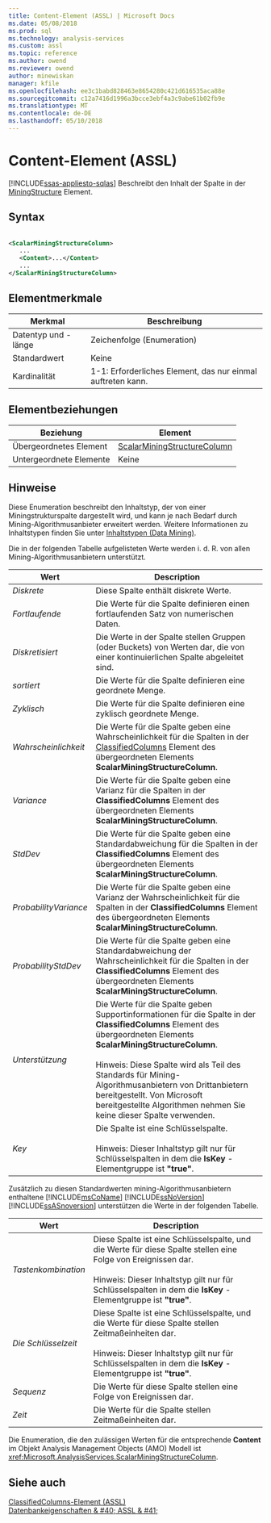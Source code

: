 ```yaml
---
title: Content-Element (ASSL) | Microsoft Docs
ms.date: 05/08/2018
ms.prod: sql
ms.technology: analysis-services
ms.custom: assl
ms.topic: reference
ms.author: owend
ms.reviewer: owend
author: minewiskan
manager: kfile
ms.openlocfilehash: ee3c1babd828463e8654280c421d616535aca88e
ms.sourcegitcommit: c12a7416d1996a3bcce3ebf4a3c9abe61b02fb9e
ms.translationtype: MT
ms.contentlocale: de-DE
ms.lasthandoff: 05/10/2018
---
```

# <a name="content-element-assl"></a>Content-Element (ASSL)
[!INCLUDE[ssas-appliesto-sqlas](../../../includes/ssas-appliesto-sqlas.md)]
  Beschreibt den Inhalt der Spalte in der [MiningStructure](../../../analysis-services/scripting/objects/miningstructure-element-assl.md) Element.  
  
## <a name="syntax"></a>Syntax  
  
```xml  
  
<ScalarMiningStructureColumn>  
   ...  
   <Content>...</Content>  
   ...  
</ScalarMiningStructureColumn>  
```  
  
## <a name="element-characteristics"></a>Elementmerkmale  
  
|Merkmal|Beschreibung|  
|--------------------|-----------------|  
|Datentyp und -länge|Zeichenfolge (Enumeration)|  
|Standardwert|Keine|  
|Kardinalität|1-1: Erforderliches Element, das nur einmal auftreten kann.|  
  
## <a name="element-relationships"></a>Elementbeziehungen  
  
|Beziehung|Element|  
|------------------|-------------|  
|Übergeordnetes Element|[ScalarMiningStructureColumn](../../../analysis-services/scripting/data-type/scalarminingstructurecolumn-data-type-assl.md)|  
|Untergeordnete Elemente|Keine|  
  
## <a name="remarks"></a>Hinweise  
 Diese Enumeration beschreibt den Inhaltstyp, der von einer Miningstrukturspalte dargestellt wird, und kann je nach Bedarf durch Mining-Algorithmusanbieter erweitert werden. Weitere Informationen zu Inhaltstypen finden Sie unter [Inhaltstypen &#40;Data Mining&#41;](../../../analysis-services/data-mining/content-types-data-mining.md).  
  
 Die in der folgenden Tabelle aufgelisteten Werte werden i. d. R. von allen Mining-Algorithmusanbietern unterstützt.  
  
|Wert|Description|  
|-----------|-----------------|  
|*Diskrete*|Diese Spalte enthält diskrete Werte.|  
|*Fortlaufende*|Die Werte für die Spalte definieren einen fortlaufenden Satz von numerischen Daten.|  
|*Diskretisiert*|Die Werte in der Spalte stellen Gruppen (oder Buckets) von Werten dar, die von einer kontinuierlichen Spalte abgeleitet sind.|  
|*sortiert*|Die Werte für die Spalte definieren eine geordnete Menge.|  
|*Zyklisch*|Die Werte für die Spalte definieren eine zyklisch geordnete Menge.|  
|*Wahrscheinlichkeit*|Die Werte für die Spalte geben eine Wahrscheinlichkeit für die Spalten in der [ClassifiedColumns](../../../analysis-services/scripting/collections/classifiedcolumns-element-assl.md) Element des übergeordneten Elements **ScalarMiningStructureColumn**.|  
|*Variance*|Die Werte für die Spalte geben eine Varianz für die Spalten in der **ClassifiedColumns** Element des übergeordneten Elements **ScalarMiningStructureColumn**.|  
|*StdDev*|Die Werte für die Spalte geben eine Standardabweichung für die Spalten in der **ClassifiedColumns** Element des übergeordneten Elements **ScalarMiningStructureColumn**.|  
|*ProbabilityVariance*|Die Werte für die Spalte geben eine Varianz der Wahrscheinlichkeit für die Spalten in der **ClassifiedColumns** Element des übergeordneten Elements **ScalarMiningStructureColumn**.|  
|*ProbabilityStdDev*|Die Werte für die Spalte geben eine Standardabweichung der Wahrscheinlichkeit für die Spalten in der **ClassifiedColumns** Element des übergeordneten Elements **ScalarMiningStructureColumn**.|  
|*Unterstützung*|Die Werte für die Spalte geben Supportinformationen für die Spalte in der **ClassifiedColumns** Element des übergeordneten Elements **ScalarMiningStructureColumn**.<br /><br /> Hinweis: Diese Spalte wird als Teil des Standards für Mining-Algorithmusanbietern von Drittanbietern bereitgestellt. Von Microsoft bereitgestellte Algorithmen nehmen Sie keine dieser Spalte verwenden.|  
|*Key*|Die Spalte ist eine Schlüsselspalte.<br /><br /> Hinweis: Dieser Inhaltstyp gilt nur für Schlüsselspalten in dem die **IsKey** -Elementgruppe ist **"true"**.|  
  
 Zusätzlich zu diesen Standardwerten mining-Algorithmusanbietern enthaltene [!INCLUDE[msCoName](../../../includes/msconame-md.md)] [!INCLUDE[ssNoVersion](../../../includes/ssnoversion-md.md)] [!INCLUDE[ssASnoversion](../../../includes/ssasnoversion-md.md)] unterstützen die Werte in der folgenden Tabelle.  
  
|Wert|Description|  
|-----------|-----------------|  
|*Tastenkombination*|Diese Spalte ist eine Schlüsselspalte, und die Werte für diese Spalte stellen eine Folge von Ereignissen dar.<br /><br /> Hinweis: Dieser Inhaltstyp gilt nur für Schlüsselspalten in dem die **IsKey** -Elementgruppe ist **"true"**.|  
|*Die Schlüsselzeit*|Diese Spalte ist eine Schlüsselspalte, und die Werte für diese Spalte stellen Zeitmaßeinheiten dar.<br /><br /> Hinweis: Dieser Inhaltstyp gilt nur für Schlüsselspalten in dem die **IsKey** -Elementgruppe ist **"true"**.|  
|*Sequenz*|Die Werte für diese Spalte stellen eine Folge von Ereignissen dar.|  
|*Zeit*|Die Werte für die Spalte stellen Zeitmaßeinheiten dar.|  
  
 Die Enumeration, die den zulässigen Werten für die entsprechende **Content** im Objekt Analysis Management Objects (AMO) Modell ist <xref:Microsoft.AnalysisServices.ScalarMiningStructureColumn>.  
  
## <a name="see-also"></a>Siehe auch  
 [ClassifiedColumns-Element &#40;ASSL&#41;](../../../analysis-services/scripting/collections/classifiedcolumns-element-assl.md)   
 [Datenbankeigenschaften & #40; ASSL & #41;](../../../analysis-services/scripting/properties/properties-assl.md)  
  
  
